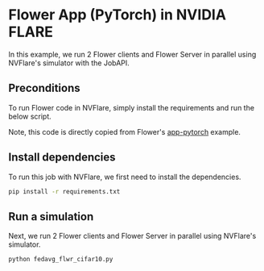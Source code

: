 # Flower App (PyTorch) in NVIDIA FLARE

In this example, we run 2 Flower clients and Flower Server in parallel using NVFlare's simulator with the JobAPI.

## Preconditions

To run Flower code in NVFlare, simply install the requirements and run the below script. 

Note, this code is directly copied from Flower's [app-pytorch](https://github.com/adap/flower/tree/main/examples/app-pytorch) example.

## Install dependencies
To run this job with NVFlare, we first need to install the dependencies.
```bash
pip install -r requirements.txt
```

## Run a simulation

Next, we run 2 Flower clients and Flower Server in parallel using NVFlare's simulator.
```bash
python fedavg_flwr_cifar10.py
```
